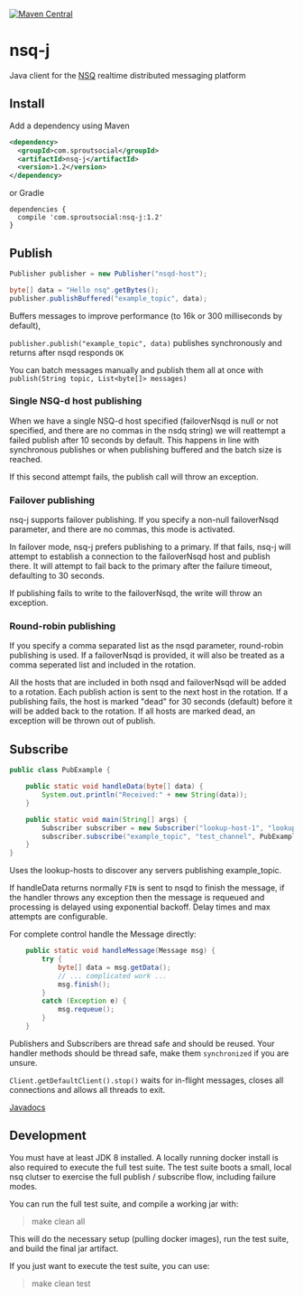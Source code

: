 [![Maven Central](https://maven-badges.herokuapp.com/maven-central/com.sproutsocial/nsq-j/badge.svg)](https://maven-badges.herokuapp.com/maven-central/com.sproutsocial/nsq-j)

# nsq-j
Java client for the [NSQ](http://nsq.io) realtime distributed messaging platform

## Install

Add a dependency using Maven
```xml
<dependency>
  <groupId>com.sproutsocial</groupId>
  <artifactId>nsq-j</artifactId>
  <version>1.2</version>
</dependency>
```
or Gradle
```
dependencies {
  compile 'com.sproutsocial:nsq-j:1.2'
}
```

## Publish
```java
Publisher publisher = new Publisher("nsqd-host");

byte[] data = "Hello nsq".getBytes();
publisher.publishBuffered("example_topic", data);
```
Buffers messages to improve performance (to 16k or 300 milliseconds by default),

`publisher.publish("example_topic", data)` publishes synchronously and returns
after nsqd responds `OK`

You can batch messages manually and publish them all at once with
`publish(String topic, List<byte[]> messages)`

### Single NSQ-d host publishing
When we have a single NSQ-d host specified (failoverNsqd is null or not specified, and there are no commas in the nsdq string)
we will reattempt a failed publish after 10 seconds by default.  This happens in line with synchronous publishes or when 
publishing buffered and the batch size is reached.  

If this second attempt fails, the publish call will throw an exception.  
### Failover publishing
nsq-j supports failover publishing.  If you specify a non-null failoverNsqd parameter, and there are no commas, this mode is activated.  

In failover mode, nsq-j prefers publishing to a primary.  If that fails, nsq-j will attempt to establish a connection to
the failoverNsqd host and publish there.  It will attempt to fail back to the primary after the failure timeout, 
defaulting to 30 seconds.  

If publishing fails to write to the failoverNsqd, the write will throw an exception. 


### Round-robin publishing
If you specify a comma separated list as the nsqd parameter, round-robin publishing is used.  If a failoverNsqd is provided,
it will also be treated as a comma seperated list and included in the rotation.  

All the hosts that are included in both nsqd and failoverNsqd will be added to a rotation.  Each publish action is sent
to the next host in the rotation.  If a publishing fails, the host is marked "dead" for 30 seconds (default) before
it will be added back to the rotation.  If all hosts are marked dead, an exception will be thrown out of publish.  

## Subscribe
```java
public class PubExample {

    public static void handleData(byte[] data) {
        System.out.println("Received:" + new String(data));
    }

    public static void main(String[] args) {
        Subscriber subscriber = new Subscriber("lookup-host-1", "lookup-host-2");
        subscriber.subscribe("example_topic", "test_channel", PubExample::handleData);
    }
}
```
Uses the lookup-hosts to discover any servers publishing example_topic.

If handleData returns normally `FIN` is sent to nsqd to finish the message,
if the handler throws any exception then the message is requeued and processing is
delayed using exponential backoff. Delay times and max attempts  are configurable.

For complete control handle the Message directly:
```java
    public static void handleMessage(Message msg) {
        try {
            byte[] data = msg.getData();
            // ... complicated work ...
            msg.finish();
        }
        catch (Exception e) {
            msg.requeue();
        }
    }
```

Publishers and Subscribers are thread safe and should be reused.
Your handler methods should be thread safe, make them `synchronized` if you are unsure.

`Client.getDefaultClient().stop()` waits for in-flight messages, closes all connections
and allows all threads to exit.

[Javadocs](https://sproutsocial.github.io/nsq-j/)

## Development

You must have at least JDK 8 installed. A locally running docker install is also
required to execute the full test suite. The test suite boots a small, local nsq clutser
to exercise the full publish / subscribe flow, including failure modes.

You can run the full test suite, and compile a working jar with:

> make clean all

This will do the necessary setup (pulling docker images), run the test suite, and build the final
jar artifact.

If you just want to execute the test suite, you can use:

> make clean test

